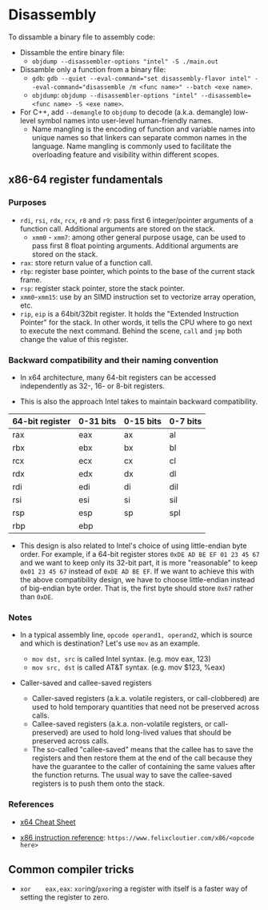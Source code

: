 # Disassembly

To dissamble a binary file to assembly code:

* Dissamble the entire binary file:
    * `objdump --disassembler-options "intel" -S ./main.out`
* Dissamble only a function from a binary file:
    * `gdb`: `gdb --quiet --eval-command="set disassembly-flavor intel" --eval-command="disassemble /m <func name>" --batch <exe name>`.
    * `objdump`: `objdump --disassembler-options "intel" --disassemble=<func name> -S <exe name>`.
* For C++, add `--demangle` to `objdump` to decode (a.k.a. demangle) low-level symbol names into user-level
human-friendly names.
    * Name mangling is the encoding of function and variable names into unique names so that linkers can separate
    common names in the language. Name mangling is commonly used to facilitate the overloading feature and
    visibility within different scopes.

## x86-64 register fundamentals


### Purposes
* `rdi`, `rsi`, `rdx`, `rcx`, `r8` and `r9`: pass first 6 integer/pointer arguments of a function call.
Additional arguments are stored on the stack.
    * `xmm0` - `xmm7`: among other general purpose usage, can be used to pass first 8 float pointing arguments.
    Additional arguments are stored on the stack.
* `rax`: store return value of a function call.
* `rbp`: register base pointer, which points to the base of the current stack frame.
* `rsp`: register stack pointer, store the stack pointer.
* `xmm0`-`xmm15`: use by an SIMD instruction set to vectorize array operation, etc.
* `rip`, `eip` is a 64bit/32bit register. It holds the "Extended Instruction Pointer" for the stack. In other words,
it tells the CPU where to go next to execute the next command. Behind the scene, `call` and `jmp` both change the
value of this register.

### Backward compatibility and their naming convention

* In x64 architecture, many 64-bit registers can be accessed independently as 32-, 16- or 8-bit registers.

* This is also the approach Intel takes to maintain backward compatibility.

| 64-bit register | 0-31 bits   | 0-15 bits  | 0-7 bits   |
| --------------- | ----------- |----------- |----------- |
| rax             | eax         | ax         | al         |
| rbx             | ebx         | bx         | bl         |
| rcx             | ecx         | cx         | cl         |
| rdx             | edx         | dx         | dl         |
| rdi             | edi         | di         | dil        |
| rsi             | esi         | si         | sil        |
| rsp             | esp         | sp         | spl        |
| rbp             | ebp         |            |            |

* This design is also related to Intel's choice of using little-endian byte order. For example, if a 64-bit
register stores `0xDE AD BE EF 01 23 45 67` and we want to keep only its 32-bit part, it is more "reasonable" to
keep `0x01 23 45 67` instead of `0xDE AD BE EF`. If we want to achieve this with the above compatibility design,
we have to choose little-endian instead of big-endian byte order. That is, the first byte should store `0x67`
rather than `0xDE`.

### Notes

* In a typical assembly line, `opcode operand1, operand2`, which is source and which is destination?
Let's use `mov` as an example.
    * `mov dst, src` is called Intel syntax. (e.g. mov eax, 123)
    * `mov src, dst` is called AT&T syntax. (e.g. mov $123, %eax)


* Caller-saved and callee-saved registers

    * Caller-saved registers (a.k.a. volatile registers, or call-clobbered) are used to hold temporary quantities
    that need not be preserved across calls.
    * Callee-saved registers (a.k.a. non-volatile registers, or call-preserved) are used to hold long-lived values
    that should be preserved across calls.
    * The so-called "callee-saved" means that the callee has to save the registers and then restore them at the
    end of the call because they have the guarantee to the caller of containing the same values after the
    function returns. The usual way to save the callee-saved registers is to push them onto the stack.


### References

* [x64 Cheat Sheet](https://cs.brown.edu/courses/cs033/docs/guides/x64_cheatsheet.pdf)

* [x86 instruction reference](https://www.felixcloutier.com/x86/): `https://www.felixcloutier.com/x86/<opcode here>`

## Common compiler tricks

* `xor    eax,eax`: `xor`ing/`pxor`ing a register with itself is a faster way of setting
the register to zero.
